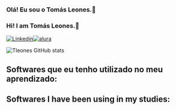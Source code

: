 ### Olá! Eu sou o Tomás Leones.👋
### Hi! I am Tomás Leones.👋
[![Linkedin](https://img.shields.io/badge/LinkedIn-0077B5?style=for-the-badge&logo=linkedin&logoColor=white
)](https://www.linkedin.com/in/tomasleones/)[![alura](https://img.shields.io/badge/alura-darkblue?style=for-the-badge)](https://cursos.alura.com.br/user/tomasleones)

![Tleones GitHub stats](https://github-readme-stats.vercel.app/api?username=tleones&show_icons=true&theme=great-gatsby)

## Softwares que eu tenho utilizado no meu aprendizado:
## Softwares I have been using in my studies:
